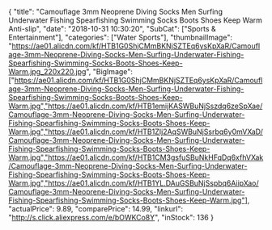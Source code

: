 {
	"title": "Camouflage 3mm Neoprene Diving Socks Men Surfing Underwater Fishing Spearfishing Swimming Socks Boots Shoes Keep Warm Anti-slip",
	"date": "2018-10-31 10:30:20",
	"SubCat": ["Sports & Entertainment"],
	"categories": ["Water Sports"],
	"thumbnailImage": "https://ae01.alicdn.com/kf/HTB1G0ShjCMmBKNjSZTEq6ysKpXaR/Camouflage-3mm-Neoprene-Diving-Socks-Men-Surfing-Underwater-Fishing-Spearfishing-Swimming-Socks-Boots-Shoes-Keep-Warm.jpg_220x220.jpg",
	"BigImage": ["https://ae01.alicdn.com/kf/HTB1G0ShjCMmBKNjSZTEq6ysKpXaR/Camouflage-3mm-Neoprene-Diving-Socks-Men-Surfing-Underwater-Fishing-Spearfishing-Swimming-Socks-Boots-Shoes-Keep-Warm.jpg","https://ae01.alicdn.com/kf/HTB1emijKASWBuNjSszdq6zeSpXae/Camouflage-3mm-Neoprene-Diving-Socks-Men-Surfing-Underwater-Fishing-Spearfishing-Swimming-Socks-Boots-Shoes-Keep-Warm.jpg","https://ae01.alicdn.com/kf/HTB1ZIj2AqSWBuNjSsrbq6y0mVXaD/Camouflage-3mm-Neoprene-Diving-Socks-Men-Surfing-Underwater-Fishing-Spearfishing-Swimming-Socks-Boots-Shoes-Keep-Warm.jpg","https://ae01.alicdn.com/kf/HTB1CM3gsfuSBuNkHFqDq6xfhVXak/Camouflage-3mm-Neoprene-Diving-Socks-Men-Surfing-Underwater-Fishing-Spearfishing-Swimming-Socks-Boots-Shoes-Keep-Warm.jpg","https://ae01.alicdn.com/kf/HTB1YL.DAuGSBuNjSspbq6AiipXao/Camouflage-3mm-Neoprene-Diving-Socks-Men-Surfing-Underwater-Fishing-Spearfishing-Swimming-Socks-Boots-Shoes-Keep-Warm.jpg"],
	"actualPrice": 9.89,
	"comparePrice": 14.99,
	"linkurl": "http://s.click.aliexpress.com/e/bOWKCo8Y",
	"inStock": 136
}
